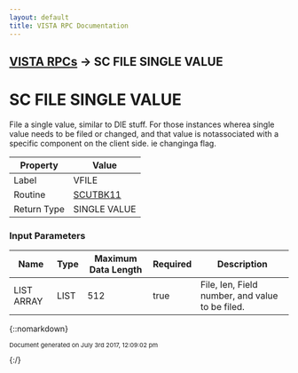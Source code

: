 ```yaml
---
layout: default
title: VISTA RPC Documentation
---
```


## [VISTA RPCs](TableOfContents) &#8594; SC FILE SINGLE VALUE
# SC FILE SINGLE VALUE

File a single value, similar to DIE stuff.  For those instances wherea single value needs to be filed or changed, and that value is notassociated with a specific component on the client side. ie changinga flag.

Property | Value
--- | ---
Label | VFILE
Routine | [SCUTBK11](http://code.osehra.org/dox/Routine_SCUTBK11_source.html)
Return Type | SINGLE VALUE


### Input Parameters

Name | Type | Maximum Data Length | Required | Description
--- | --- | --- | --- | ---
LIST ARRAY | LIST | 512 | true | File, Ien, Field number, and value to be filed.



{::nomarkdown} <br/><p style="font-size: 11px">Document generated on July 3rd 2017, 12:09:02 pm</p>{:/}